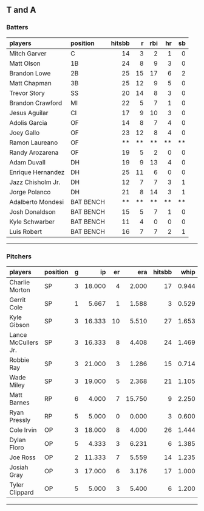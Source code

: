 ## T and A

### Batters

 
|players           |position  | hitsbb|  r| rbi| hr| sb| 
|:-----------------|:---------|------:|--:|---:|--:|--:| 
|Mitch Garver      |C         |     14|  3|   2|  1|  0| 
|Matt Olson        |1B        |     24|  8|   9|  3|  0| 
|Brandon Lowe      |2B        |     25| 15|  17|  6|  2| 
|Matt Chapman      |3B        |     25| 12|   9|  5|  0| 
|Trevor Story      |SS        |     20| 14|   8|  3|  0| 
|Brandon Crawford  |MI        |     22|  5|   7|  1|  0| 
|Jesus Aguilar     |CI        |     17|  9|  10|  3|  0| 
|Adolis Garcia     |OF        |     14|  8|   7|  4|  0| 
|Joey Gallo        |OF        |     23| 12|   8|  4|  0| 
|Ramon Laureano    |OF        |     **| **|  **| **| **| 
|Randy Arozarena   |OF        |     19|  5|   2|  0|  0| 
|Adam Duvall       |DH        |     19|  9|  13|  4|  0| 
|Enrique Hernandez |DH        |     25| 11|   6|  0|  0| 
|Jazz Chisholm Jr. |DH        |     12|  7|   7|  3|  1| 
|Jorge Polanco     |DH        |     21|  8|  14|  3|  1| 
|Adalberto Mondesi |BAT BENCH |     **| **|  **| **| **| 
|Josh Donaldson    |BAT BENCH |     15|  5|   7|  1|  0| 
|Kyle Schwarber    |BAT BENCH |     11|  4|   0|  0|  0| 
|Luis Robert       |BAT BENCH |     16|  7|   7|  2|  1| 


* * *

### Pitchers

 
|players             |position |  g|     ip| er|    era| hitsbb|  whip| so|  w| sv| 
|:-------------------|:--------|--:|------:|--:|------:|------:|-----:|--:|--:|--:| 
|Charlie Morton      |SP       |  3| 18.000|  4|  2.000|     17| 0.944| 23|  2|  0| 
|Gerrit Cole         |SP       |  1|  5.667|  1|  1.588|      3| 0.529|  9|  1|  0| 
|Kyle Gibson         |SP       |  3| 16.333| 10|  5.510|     27| 1.653| 11|  1|  0| 
|Lance McCullers Jr. |SP       |  3| 16.333|  8|  4.408|     24| 1.469| 20|  1|  0| 
|Robbie Ray          |SP       |  3| 21.000|  3|  1.286|     15| 0.714| 24|  0|  0| 
|Wade Miley          |SP       |  3| 19.000|  5|  2.368|     21| 1.105| 16|  2|  0| 
|Matt Barnes         |RP       |  6|  4.000|  7| 15.750|      9| 2.250|  7|  1|  0| 
|Ryan Pressly        |RP       |  5|  5.000|  0|  0.000|      3| 0.600|  6|  1|  1| 
|Cole Irvin          |OP       |  3| 18.000|  8|  4.000|     26| 1.444|  7|  2|  0| 
|Dylan Floro         |OP       |  5|  4.333|  3|  6.231|      6| 1.385|  5|  1|  1| 
|Joe Ross            |OP       |  2| 11.333|  7|  5.559|     14| 1.235|  9|  0|  0| 
|Josiah Gray         |OP       |  3| 17.000|  6|  3.176|     17| 1.000| 20|  0|  0| 
|Tyler Clippard      |OP       |  5|  5.000|  3|  5.400|      6| 1.200|  4|  1|  2| 


* * *


